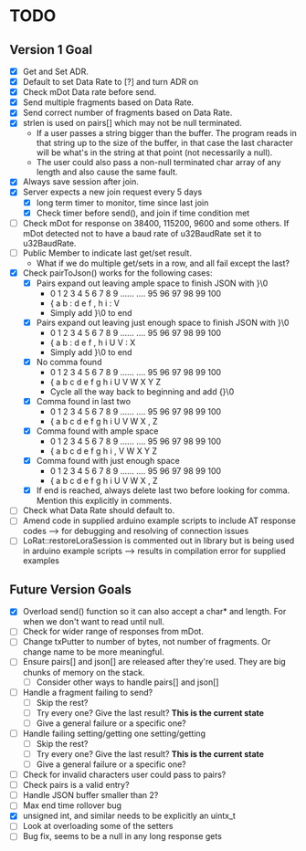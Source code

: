 # TODO
## Version 1 Goal
- [x] Get and Set ADR.
- [x] Default to set Data Rate to [?] and turn ADR on
- [x] Check mDot Data rate before send.
- [x] Send multiple fragments based on Data Rate.
- [x] Send correct number of fragments based on Data Rate.
- [x] strlen is used on pairs[] which may not be null terminated.
   * If a user passes a string bigger than the buffer. The program reads in that string up to the size of the buffer, in that case the last character will be what's in the string at that point (not necessarily a null).
   * The user could also pass a non-null terminated char array of any length and also cause the same fault.
- [x] Always save session after join.
- [x] Server expects a new join request every 5 days
   - [x] long term timer to monitor, time since last join
   - [x] Check timer before send(), and join if time condition met
- [ ] Check mDot for response on 38400, 115200, 9600 and some others. If mDot detected not to have a baud rate of u32BaudRate set it to u32BaudRate.
- [ ] Public Member to indicate last get/set result.
   * What if we do multiple get/sets in a row, and all fail except the last?
- [x] Check pairToJson() works for the following cases:
   - [x] Pairs expand out leaving ample space to finish JSON with }\0
     + 0 1 2 3 4 5 6 7 8 9 ...... .... 95 96 97 98 99 100
     + { a b : d e f , h i             :  V
     + Simply add }\0 to end
   - [x] Pairs expand out leaving just enough space to finish JSON with }\0
     + 0 1 2 3 4 5 6 7 8 9 ...... .... 95 96 97 98 99 100
     + { a b : d e f , h i             U  V  :  X
     + Simply add }\0 to end
   - [x] No comma found
     + 0 1 2 3 4 5 6 7 8 9 ...... .... 95 96 97 98 99 100
     + { a b c d e f g h i             U  V  W  X  Y  Z
     + Cycle all the way back to beginning and add {}\0
   - [x] Comma found in last two
     + 0 1 2 3 4 5 6 7 8 9 ...... .... 95 96 97 98 99 100
     + { a b c d e f g h i             U  V  W  X  ,  Z
   - [x] Comma found with ample space
     + 0 1 2 3 4 5 6 7 8 9 ...... .... 95 96 97 98 99 100
     + { a b c d e f g h i             ,  V  W  X  Y  Z
   - [x] Comma found with just enough space
     + 0 1 2 3 4 5 6 7 8 9 ...... .... 95 96 97 98 99 100
     + { a b c d e f g h i             U  V  W  X  ,  Z
   - [x] If end is reached, always delete last two before looking for comma. Mention this explicitly in comments.
- [ ] Check what Data Rate should default to.
- [ ] Amend code in supplied arduino example scripts to include AT response codes --> for debugging and resolving of connection issues 
- [ ] LoRat::restoreLoraSession is commented out in library but is being used in arduino example scripts --> results in compilation error for supplied examples

## Future Version Goals
- [x] Overload send() function so it can also accept a char* and length. For when we don't want to read until null.
- [ ] Check for wider range of responses from mDot.
- [ ] Change txPutter to number of bytes, not number of fragments. Or change name to be more meaningful.
- [ ] Ensure pairs[] and json[] are released after they're used. They are big chunks of memory on the stack.
   - [ ] Consider other ways to handle pairs[] and json[]
- [ ] Handle a fragment failing to send?
   - [ ] Skip the rest?
   - [ ] Try every one? Give the last result? **This is the current state**
   - [ ] Give a general failure or a specific one?
- [ ] Handle failing setting/getting one setting/getting
   - [ ] Skip the rest?
   - [ ] Try every one? Give the last result? **This is the current state**
   - [ ] Give a general failure or a specific one?
- [ ] Check for invalid characters user could pass to pairs?
- [ ] Check pairs is a valid entry?
- [ ] Handle JSON buffer smaller than 2?
- [ ] Max end time rollover bug
- [x] unsigned int, and similar needs to be explicitly an uintx_t
- [ ] Look at overloading some of the setters
- [ ] Bug fix, seems to be a null in any long response gets
